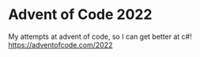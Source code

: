 # Advent of Code 2022

My attempts at advent of code, so I can get better at c#!  https://adventofcode.com/2022
